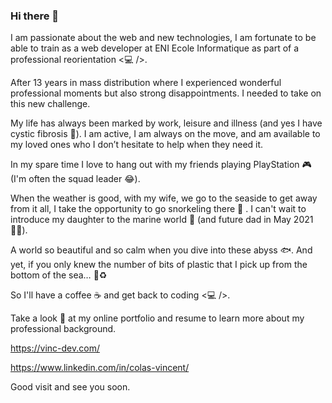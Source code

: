 ### Hi there 👋

I am passionate about the web and new technologies, I am fortunate to be able to train as a web developer at ENI Ecole Informatique as part of a professional reorientation <💻 />.

After 13 years in mass distribution where I experienced wonderful professional moments but also strong disappointments. I needed to take on this new challenge.

My life has always been marked by work, leisure and illness (and yes I have cystic fibrosis 🧬). I am active, I am always on the move, and am available to my loved ones who I don’t hesitate to help when they need it.

In my spare time I love to hang out with my friends playing PlayStation 🎮 (I'm often the squad leader 😂).

When the weather is good, with my wife, we go to the seaside to get away from it all, I take the opportunity to go snorkeling there 🤿 . I can't wait to introduce my daughter to the marine world 🐠 (and future dad in May 2021 👶🏻).

A world so beautiful and so calm when you dive into these abyss 🐟. And yet, if you only knew the number of bits of plastic that I pick up from the bottom of the sea… 🚯♻️

So I'll have a coffee ☕️ and get back to coding <💻 />.

Take a look 👀 at my online portfolio and resume to learn more about my professional background. 

https://vinc-dev.com/

https://www.linkedin.com/in/colas-vincent/

Good visit and see you soon.
